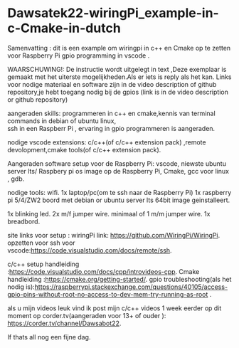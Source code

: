 # Dawsatek22-wiringPi_example-in-c-Cmake-in-dutch

Samenvatting : dit is een example om  wiringpi in c++ en Cmake
op te zetten voor  Raspberry Pi gpio programming in vscode .




WAARSCHUWING!: De instructie wordt uitgelegt in text ,Deze exemplaar is gemaakt met het uiterste mogelijkheden.Als er iets is
reply als het kan.
 Links  voor nodige materiaal en software zijn  in de video description of  github repository,je hebt toegang nodig  bij de gpios (link is in de video description  or github repository)

aangeraden skills:
 programmeren in c++ en cmake,kennis van terminal commands in debian of ubuntu linux,  
 ssh in een Raspberr Pi , ervaring in gpio programmeren is aangeraden.

nodige  vscode extensions:
c/c++(of c/c++ extension pack) ,remote devolopment,cmake tools(of c/c++ extension pack).


Aangeraden software setup voor de Raspberry Pi:
 vscode, niewste  ubuntu server lts/ Raspbery pi os image op de Raspberry Pi,
 Cmake, gcc voor linux , gdb.

 nodige  tools:
 wifi.
1x laptop/pc(om te  ssh naar de  Raspberry Pi)
1x raspberry pi 5/4/ZW2 boord met  debian or ubuntu server lts  64bit image geinstalleert.

1x blinking led.
2x m/f jumper wire.
minimaal of 1 m/m  jumper wire.
1x breadbord.

site links voor setup :
wiringPi link: https://github.com/WiringPi/WiringPi.
opzetten voor ssh voor vscode:https://code.visualstudio.com/docs/remote/ssh.

c/c++ setup handleiding :https://code.visualstudio.com/docs/cpp/introvideos-cpp.
Cmake handleiding :https://cmake.org/getting-started/.
gpio troubleshooting(als het  nodig is):https://raspberrypi.stackexchange.com/questions/40105/access-gpio-pins-without-root-no-access-to-dev-mem-try-running-as-root .

als u mijn videos leuk vind ik post mijn c/c++ videos 1 week eerder op dit moment op corder.tv(aangeraden voor 13+ of ouder  ): https://corder.tv/channel/Dawsabot22.



If thats all nog een fijne dag.
